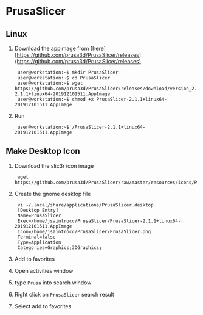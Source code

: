 
# PrusaSlicer

## Linux
1. Download the appimage from [here][https://github.com/prusa3d/PrusaSlicer/releases](https://github.com/prusa3d/PrusaSlicer/releases)
    
        user@workstation:~$ mkdir PrusaSlicer
        user@workstation:~$ cd PrusaSlicer
        user@workstation:~$ wget https://github.com/prusa3d/PrusaSlicer/releases/download/version_2.1.1/PrusaSlicer-2.1.1+linux64-201912101511.AppImage
        user@workstation:~$ chmod +x PrusaSlicer-2.1.1+linux64-201912101511.AppImage
2. Run

        user@workstation:~$ /PrusaSlicer-2.1.1+linux64-201912101511.AppImage

## Make Desktop Icon
1. Download the slic3r icon image

        wget https://github.com/prusa3d/PrusaSlicer/raw/master/resources/icons/PrusaSlicer.png

2. Create the gnome desktop file

        vi ~/.local/share/applications/PrusaSlicer.desktop
        [Desktop Entry]
        Name=PrusaSlicer
        Exec=/home/jsaintrocc/PrusaSlicer/PrusaSlicer-2.1.1+linux64-201912101511.AppImage
        Icon=/home/jsaintrocc/PrusaSlicer/PrusaSlicer.png
        Terminal=false
        Type=Application
        Categories=Graphics;3DGraphics;
        
3. Add to favorites

  1. Open activities window
  2. type `Prusa` into search window
  3. Right click on `PrusaSlicer` search result
  4. Select add to favorites


<!--stackedit_data:
eyJoaXN0b3J5IjpbNjE0NTg0ODk5LDQ2NzkyMDE4MCwtMzIxMD
I1OTQsLTE4MTM5OTUxMywxNDIzOTMxODE2LDE0MDk1OTM4MTUs
LTM5NjA2NDA4NSw4NzA5MDAyNzUsMzk3MjQ5MTAsMzM5MDM5MD
E4LC0xMzUyMDgwODE5XX0=
-->
